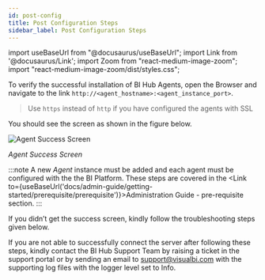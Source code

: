 ```yaml
---
id: post-config
title: Post Configuration Steps
sidebar_label: Post Configuration Steps
---
```

import useBaseUrl from "@docusaurus/useBaseUrl";
import Link from '@docusaurus/Link';
import Zoom from "react-medium-image-zoom";
import "react-medium-image-zoom/dist/styles.css";

To verify the successful installation of BI Hub Agents, open the Browser and navigate to the link `http://<agent_hostname>:<agent_instance_port>`.

> Use `https` instead of `http` if you have configured the agents with SSL

You should see the screen as shown in the figure below.

<div style={{textAlign: 'center'}}>
  <Zoom>
<img alt="Agent Success Screen" src={useBaseUrl('/doc-images/post-config/agent-success.jpg')}/>
  </Zoom>
</div>

*Agent Success Screen*

:::note
A new *Agent* instance must be added and each agent must be configured with the the BI Platform. These steps are covered in the <Link to={useBaseUrl('docs/admin-guide/getting-started/prerequisite/prerequisite')}>Administration Guide - pre-requisite</Link> section.
:::

If you didn’t get the success screen, kindly follow the troubleshooting steps given below.

If you are not able to successfully connect the server after following these steps, kindly contact the BI Hub Support Team by raising a ticket in the support portal or by sending an email to support@visualbi.com with the supporting log files with the logger level set to Info.
